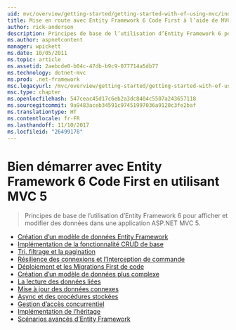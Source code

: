 ```yaml
---
uid: mvc/overview/getting-started/getting-started-with-ef-using-mvc/index
title: Mise en route avec Entity Framework 6 Code First à l’aide de MVC 5 | Documents Microsoft
author: rick-anderson
description: Principes de base de l’utilisation d’Entity Framework 6 pour afficher et modifier des données dans une application ASP.NET MVC 5.
ms.author: aspnetcontent
manager: wpickett
ms.date: 10/05/2011
ms.topic: article
ms.assetid: 2aebcde0-b04c-47db-b9c9-077714a5db77
ms.technology: dotnet-mvc
ms.prod: .net-framework
msc.legacyurl: /mvc/overview/getting-started/getting-started-with-ef-using-mvc
msc.type: chapter
ms.openlocfilehash: 547ceac45d17c6eb2a3dc8404c5507a243657118
ms.sourcegitcommit: 9a9483aceb34591c97451997036a9120c3fe2baf
ms.translationtype: HT
ms.contentlocale: fr-FR
ms.lasthandoff: 11/10/2017
ms.locfileid: "26499178"
---
```

<a name="getting-started-with-entity-framework-6-code-first-using-mvc-5"></a>Bien démarrer avec Entity Framework 6 Code First en utilisant MVC 5
====================
> Principes de base de l’utilisation d’Entity Framework 6 pour afficher et modifier des données dans une application ASP.NET MVC 5.


- [Création d’un modèle de données Entity Framework](creating-an-entity-framework-data-model-for-an-asp-net-mvc-application.md)
- [Implémentation de la fonctionnalité CRUD de base](implementing-basic-crud-functionality-with-the-entity-framework-in-asp-net-mvc-application.md)
- [Tri, filtrage et la pagination](sorting-filtering-and-paging-with-the-entity-framework-in-an-asp-net-mvc-application.md)
- [Résilience des connexions et l’Interception de commande](connection-resiliency-and-command-interception-with-the-entity-framework-in-an-asp-net-mvc-application.md)
- [Déploiement et les Migrations First de code](migrations-and-deployment-with-the-entity-framework-in-an-asp-net-mvc-application.md)
- [Création d’un modèle de données plus complexe](creating-a-more-complex-data-model-for-an-asp-net-mvc-application.md)
- [La lecture des données liées](reading-related-data-with-the-entity-framework-in-an-asp-net-mvc-application.md)
- [Mise à jour des données connexes](updating-related-data-with-the-entity-framework-in-an-asp-net-mvc-application.md)
- [Async et des procédures stockées](async-and-stored-procedures-with-the-entity-framework-in-an-asp-net-mvc-application.md)
- [Gestion d’accès concurrentiel](handling-concurrency-with-the-entity-framework-in-an-asp-net-mvc-application.md)
- [Implémentation de l’héritage](implementing-inheritance-with-the-entity-framework-in-an-asp-net-mvc-application.md)
- [Scénarios avancés d’Entity Framework](advanced-entity-framework-scenarios-for-an-mvc-web-application.md)
